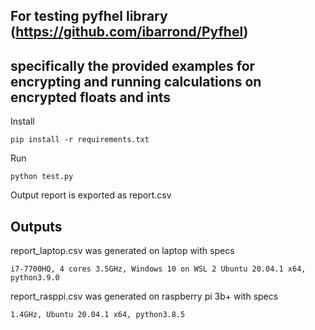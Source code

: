 ## For testing pyfhel library (https://github.com/ibarrond/Pyfhel)
## specifically the provided examples for encrypting and running calculations on encrypted floats and ints

Install
```
pip install -r requirements.txt
```

Run
```
python test.py
```

Output report is exported as report.csv

## Outputs
report_laptop.csv was generated on laptop with specs
```
i7-7700HQ, 4 cores 3.5GHz, Windows 10 on WSL 2 Ubuntu 20.04.1 x64, python3.9.0
```

report_rasppi.csv was generated on raspberry pi 3b+ with specs
```
1.4GHz, Ubuntu 20.04.1 x64, python3.8.5
```